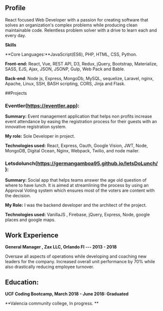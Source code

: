 ## Profile

React focused Web Developer with a passion for creating software that solves an organization's complex problems while producing clean maintainable code. Relentless problem solver with a drive to learn each and every day. 

**Skills**

**Core Languages:**JavaScript(ES6), PHP, HTML, CSS, Python. 

**Front-end:** React, Vue, REST API, D3, Redux, jQuery, Bootstrap, Materialize, SASS, EJS, Ajax, JSON, JSONP, Gulp, Web Pack and Bable.

**Back-end**: Node js, Express, MongoDb, MySQL, sequelize, Laravel, nginx, Apache, Linux, SSH, BASH scripting, CORS, Jinja and Flask.

##Projects

### Eventler(**<https://eventler.app>**): 

**Summary:** Event management application that helps non profits increase event attendance by easing the  registration process for their guests with an innovative registration system.

**My role:** Sole Developer in project.

**Technologies used:** React, Express, Oauth, Google Vision, JWT, Node, MongoDB, Digital Ocean, Nginx, Webpack, Twilio, and node mailer.

### Letsdolunch(<https://germangamboa95.github.io/letsDoLunch/>):

**Summary:** Social app that helps teams answer the age old question of where to have lunch. It is aimed at streamlining the process by using an Approval Voting system which ensures most of the voters are content with the decision. 

**My Role:** I was the backend developer and the architect of the project. 

**Technologies used:** VanillaJS , Firebase, jQuery, Express, Node, google places and google maps. 

## Work Experience

**General Manager , Zax LLC, Orlando Fl --- 2013 - 2018**

Oversaw all aspects of operations while developing and coaching new leaders for the company. Increased overall unit performance by 70% while also drastically reducing employee turnover.

## Education:

**UCF Coding Bootcamp, March 2018 - June 2018: Graduated**

**Valencia community college, In progress. **